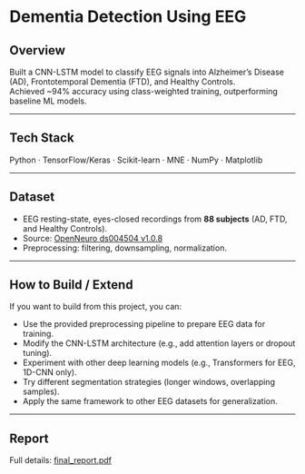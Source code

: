 # Dementia Detection Using EEG  

##  Overview  
Built a CNN-LSTM model to classify EEG signals into Alzheimer’s Disease (AD), Frontotemporal Dementia (FTD), and Healthy Controls.  
Achieved ~94% accuracy using class-weighted training, outperforming baseline ML models.  

---

##  Tech Stack  
Python · TensorFlow/Keras · Scikit-learn · MNE · NumPy · Matplotlib  

---

## Dataset  
- EEG resting-state, eyes-closed recordings from **88 subjects** (AD, FTD, and Healthy Controls).  
- Source: [OpenNeuro ds004504 v1.0.8](https://openneuro.org/datasets/ds004504/versions/1.0.8)  
- Preprocessing: filtering, downsampling, normalization.  

---

## How to Build / Extend  
If you want to build from this project, you can:  
- Use the provided preprocessing pipeline to prepare EEG data for training.  
- Modify the CNN-LSTM architecture (e.g., add attention layers or dropout tuning).  
- Experiment with other deep learning models (e.g., Transformers for EEG, 1D-CNN only).  
- Try different segmentation strategies (longer windows, overlapping samples).  
- Apply the same framework to other EEG datasets for generalization.  

---

##  Report  
Full details: [final_report.pdf](./ReportDimentia.pdf)  

